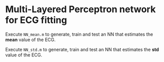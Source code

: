 # Multi-Layered Perceptron network for ECG fitting
Execute `NN_mean.m` to generate, train and test an NN that estimates the **mean** value of the ECG.

Execute `NN_std.m` to generate, train and test an NN that estimates the **std** value of the ECG.
